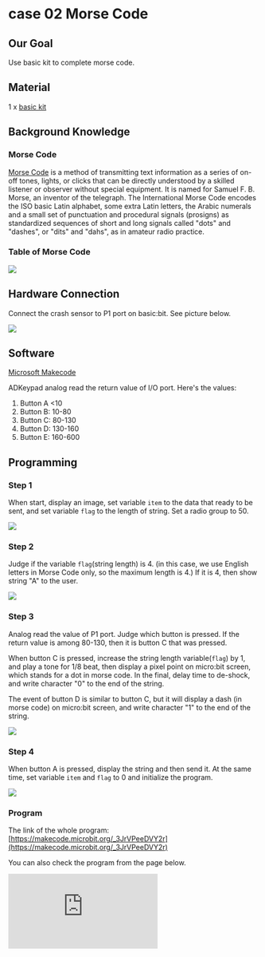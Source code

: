 ﻿# case 02 Morse Code

## Our Goal

Use basic kit to complete morse code.


## Material

1 x [basic kit](https://shop.elecfreaks.com/products/elecfreaks-micro-bit-beginner-basic-kit-without-micro-bit-board?_pos=1&_sid=b2a4954fa&_ss=r)


## Background Knowledge


### Morse Code

[Morse Code](https://en.wikipedia.org/wiki/Morse_code) is a method of transmitting text information as a series of on-off tones, lights, or clicks that can be directly understood by a skilled listener or observer without special equipment. It is named for Samuel F. B. Morse, an inventor of the telegraph. The International Morse Code encodes the ISO basic Latin alphabet, some extra Latin letters, the Arabic numerals and a small set of punctuation and procedural signals (prosigns) as standardized sequences of short and long signals called "dots" and "dashes", or "dits" and "dahs", as in amateur radio practice.

### Table of Morse Code

![](https://wiki-media-ef.oss-cn-hongkong.aliyuncs.com//images/VPkKcn8.jpg)


## Hardware Connection

Connect the crash sensor to P1 port on basic:bit. See picture below.

![](https://wiki-media-ef.oss-cn-hongkong.aliyuncs.com//images/PGUTQXA.jpg)


## Software

[Microsoft Makecode](https://makecode.microbit.org/#)

ADKeypad analog read the return value of I/O port. Here's the values:

1. Button A <10
2. Button B: 10-80
3. Button C: 80-130
4. Button D: 130-160
5. Button E: 160-600


## Programming

### Step 1

When start, display an image, set variable `item` to the data that ready to be sent, and set variable `flag` to the length of string.
Set a radio group to 50.

![](https://wiki-media-ef.oss-cn-hongkong.aliyuncs.com//images/9bHMIMQ.png)

### Step 2

Judge if the variable `flag`(string length) is 4. (in this case, we use English letters in Morse Code only, so the maximum length is 4.) If it is 4, then show string "A" to the user.

![](https://wiki-media-ef.oss-cn-hongkong.aliyuncs.com//images/Erks47F.png)

### Step 3

Analog read the value of P1 port. Judge which button is pressed. If the return value is among 80-130, then it is button C that was pressed.

When button C is pressed, increase the string length variable(`flag`) by 1, and play a tone for 1/8 beat, then display a pixel point on micro:bit screen, which stands for a dot in morse code. In the final, delay time to de-shock, and write character "0" to the end of the string.

The event of button D is similar to button C, but it will display a dash (in morse code) on micro:bit screen, and write character "1" to the end of the string.

![](https://wiki-media-ef.oss-cn-hongkong.aliyuncs.com//images/yjuFlPG.png)

### Step 4

When button A is pressed, display the string and then send it. At the same time, set variable `item` and `flag` to 0 and initialize the program.

![](https://wiki-media-ef.oss-cn-hongkong.aliyuncs.com//images/Y62aRmo.png)

### Program

The link of the whole program: [https://makecode.microbit.org/_3JrVPeeDVY2r](https://makecode.microbit.org/_3JrVPeeDVY2r)

You can also check the program from the page below.

<div
    style={{
        position: 'relative',
        paddingBottom: '60%',
        overflow: 'hidden',
    }}
>
    <iframe
        src="https://makecode.microbit.org/_3JrVPeeDVY2r"
        frameborder="0"
        sandbox="allow-popups allow-forms allow-scripts allow-same-origin"
        style={{
            position: 'absolute',
            width: '100%',
            height: '100%',
        }}
    />
</div>


## Result


Press down button C, micro:bit screen will display a dot; press down button D, then it will display a dash. When the total press amount for button C or D is 4, then micro:bit will display the character A. At this time, we need to press button A to restart the program.


## Think

Why we need to delay time and debounce ?
